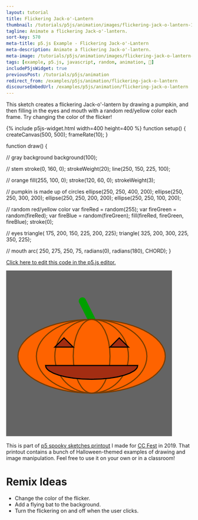 ```yaml
---
layout: tutorial
title: Flickering Jack-o'-Lantern
thumbnail: /tutorials/p5js/animation/images/flickering-jack-o-lantern-1.png
tagline: Animate a flickering Jack-o'-lantern.
sort-key: 570
meta-title: p5.js Example - Flickering Jack-o'-Lantern
meta-description: Animate a flickering Jack-o'-lantern.
meta-image: /tutorials/p5js/animation/images/flickering-jack-o-lantern-1.png
tags: [example, p5.js, javascript, random, animation, 🎃]
includeP5jsWidget: true
previousPost: /tutorials/p5js/animation
redirect_from: /examples/p5js/animation/flickering-jack-o-lantern
discourseEmbedUrl: /examples/p5js/animation/flickering-jack-o-lantern
---
```


This sketch creates a flickering Jack-o'-lantern by drawing a pumpkin, and then filling in the eyes and mouth with a random red/yellow color each frame. Try changing the color of the flicker!

{% include p5js-widget.html width=400 height=400 %}
function setup() {
  createCanvas(500, 500);
  frameRate(10);
}

function draw() {

  // gray background
  background(100);

  // stem
  stroke(0, 160, 0);
  strokeWeight(20);
  line(250, 150, 225, 100);

  // orange
  fill(255, 100, 0);
  stroke(120, 60, 0);
  strokeWeight(3);

  // pumpkin is made up of circles
  ellipse(250, 250, 400, 200);
  ellipse(250, 250, 300, 200);
  ellipse(250, 250, 200, 200);
  ellipse(250, 250, 100, 200);

  // random red/yellow color
  var fireRed = random(255);
  var fireGreen = random(fireRed);
  var fireBlue = random(fireGreen);
  fill(fireRed, fireGreen, fireBlue);
  stroke(0);

  // eyes
  triangle(
    175, 200,
    150, 225,
    200, 225);
  triangle(
    325, 200,
    300, 225,
    350, 225);

  // mouth
  arc(
    250, 275,
    250, 75,
    radians(0), radians(180),
    CHORD);
}
</script>

[Click here to edit this code in the p5.js editor.](https://editor.p5js.org/KevinWorkman/sketches/JyhofVcMA)

![flickering Jack-o'-lantern](/tutorials/p5js/animation/images/flickering-jack-o-lantern-2.gif)

This is part of [p5 spooky sketches printout](http://tinyurl.com/p5-spooky-sketches) I made for [CC Fest](http://ccfest.rocks/) in 2019. That printout contains a bunch of Halloween-themed examples of drawing and image manipulation. Feel free to use it on your own or in a classroom!

# Remix Ideas

- Change the color of the flicker.
- Add a flying bat to the background.
- Turn the flickering on and off when the user clicks.
